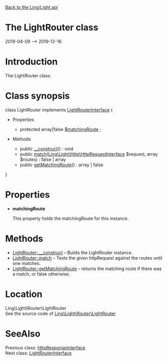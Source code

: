 [Back to the Ling/Light api](https://github.com/lingtalfi/Light/blob/master/doc/api/Ling/Light.md)



The LightRouter class
================
2019-04-09 --> 2019-12-16






Introduction
============

The LightRouter class.



Class synopsis
==============


class <span class="pl-k">LightRouter</span> implements [LightRouterInterface](https://github.com/lingtalfi/Light/blob/master/doc/api/Ling/Light/Router/LightRouterInterface.md) {

- Properties
    - protected array|false [$matchingRoute](#property-matchingRoute) ;

- Methods
    - public [__construct](https://github.com/lingtalfi/Light/blob/master/doc/api/Ling/Light/Router/LightRouter/__construct.md)() : void
    - public [match](https://github.com/lingtalfi/Light/blob/master/doc/api/Ling/Light/Router/LightRouter/match.md)([Ling\Light\Http\HttpRequestInterface](https://github.com/lingtalfi/Light/blob/master/doc/api/Ling/Light/Http/HttpRequestInterface.md) $request, array $routes) : false | array
    - public [getMatchingRoute](https://github.com/lingtalfi/Light/blob/master/doc/api/Ling/Light/Router/LightRouter/getMatchingRoute.md)() : array | false

}




Properties
=============

- <span id="property-matchingRoute"><b>matchingRoute</b></span>

    This property holds the matchingRoute for this instance.
    
    



Methods
==============

- [LightRouter::__construct](https://github.com/lingtalfi/Light/blob/master/doc/api/Ling/Light/Router/LightRouter/__construct.md) &ndash; Builds the LightRouter instance.
- [LightRouter::match](https://github.com/lingtalfi/Light/blob/master/doc/api/Ling/Light/Router/LightRouter/match.md) &ndash; Tests the given httpRequest against the routes until one matches.
- [LightRouter::getMatchingRoute](https://github.com/lingtalfi/Light/blob/master/doc/api/Ling/Light/Router/LightRouter/getMatchingRoute.md) &ndash; returns the matching route if there was a match, or false otherwise.





Location
=============
Ling\Light\Router\LightRouter<br>
See the source code of [Ling\Light\Router\LightRouter](https://github.com/lingtalfi/Light/blob/master/Router/LightRouter.php)



SeeAlso
==============
Previous class: [HttpResponseInterface](https://github.com/lingtalfi/Light/blob/master/doc/api/Ling/Light/Http/HttpResponseInterface.md)<br>Next class: [LightRouterInterface](https://github.com/lingtalfi/Light/blob/master/doc/api/Ling/Light/Router/LightRouterInterface.md)<br>
